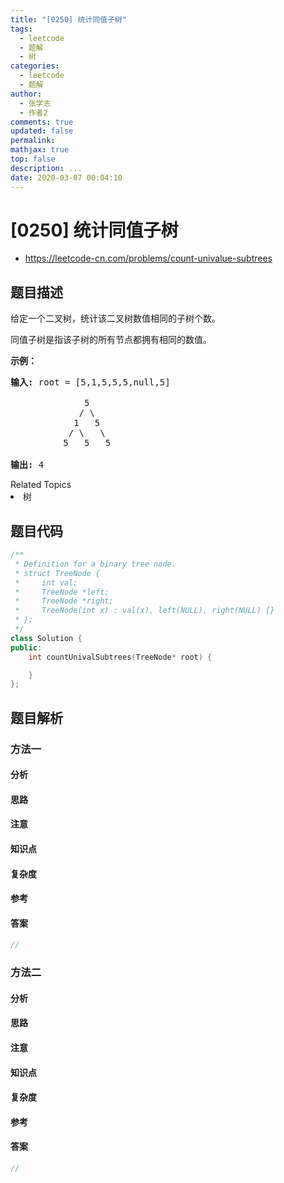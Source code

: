 ```yaml
---
title: "[0250] 统计同值子树"
tags:
  - leetcode
  - 题解
  - 树
categories:
  - leetcode
  - 题解
author:
  - 张学志
  - 作者2
comments: true
updated: false
permalink:
mathjax: true
top: false
description: ...
date: 2020-03-07 00:04:10
---
```



# [0250] 统计同值子树
* https://leetcode-cn.com/problems/count-univalue-subtrees


## 题目描述

<p>给定一个二叉树，统计该二叉树数值相同的子树个数。</p>

<p>同值子树是指该子树的所有节点都拥有相同的数值。</p>

<p><strong>示例：</strong></p>

<pre><strong>输入: </strong>root = [5,1,5,5,5,null,5]

              5
             / \
            1   5
           / \   \
          5   5   5

<strong>输出:</strong> 4
</pre>
<div><div>Related Topics</div><div><li>树</li></div></div>


## 题目代码

```cpp
/**
 * Definition for a binary tree node.
 * struct TreeNode {
 *     int val;
 *     TreeNode *left;
 *     TreeNode *right;
 *     TreeNode(int x) : val(x), left(NULL), right(NULL) {}
 * };
 */
class Solution {
public:
    int countUnivalSubtrees(TreeNode* root) {

    }
};
```


## 题目解析


### 方法一

#### 分析

#### 思路

#### 注意

#### 知识点

#### 复杂度

#### 参考

#### 答案

```cpp
//
```


### 方法二

#### 分析

#### 思路

#### 注意

#### 知识点

#### 复杂度

#### 参考

#### 答案

```cpp
//
```


